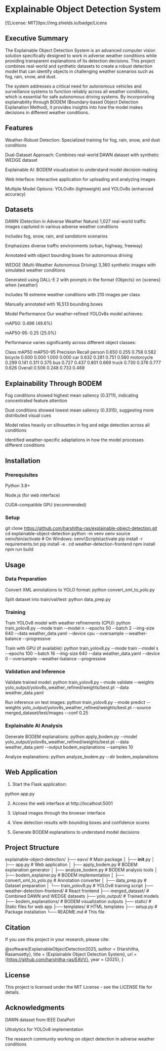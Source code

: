 # Explainable Object Detection System
[![License: MIT](tps://img.shields.io/badge/Licens

## Executive Summary

The Explainable Object Detection System is an advanced computer vision solution specifically designed to work in adverse weather conditions while providing transparent explanations of its detection decisions. This project combines real-world and synthetic datasets to create a robust detection model that can identify objects in challenging weather scenarios such as fog, rain, snow, and dust.

The system addresses a critical need for autonomous vehicles and surveillance systems to function reliably across all weather conditions, which is essential for safe autonomous driving systems. By incorporating explainability through BODEM (Boundary-based Object Detection Explanation Method), it provides insights into how the model makes decisions in different weather conditions.

## Features
Weather-Robust Detection: Specialized training for fog, rain, snow, and dust conditions

Dual-Dataset Approach: Combines real-world DAWN dataset with synthetic WEDGE dataset

Explainable AI: BODEM visualization to understand model decision-making

Web Interface: Interactive application for uploading and analyzing images

Multiple Model Options: YOLOv8n (lightweight) and YOLOv8s (enhanced accuracy)

## Datasets
DAWN (Detection in Adverse Weather Nature)
1,027 real-world traffic images captured in various adverse weather conditions

Includes fog, snow, rain, and sandstorm scenarios

Emphasizes diverse traffic environments (urban, highway, freeway)

Annotated with object bounding boxes for autonomous driving

WEDGE (Multi-Weather Autonomous Driving)
3,360 synthetic images with simulated weather conditions

Generated using DALL-E 2 with prompts in the format {Objects} on {scenes} when {weather}

Includes 16 extreme weather conditions with 210 images per class

Manually annotated with 16,513 bounding boxes

Model Performance
Our weather-refined YOLOv8s model achieves:

mAP50: 0.496 (49.6%)

mAP50-95: 0.25 (25.0%)

Performance varies significantly across different object classes:


Class	    mAP50	    mAP50-95	    Precision	    Recall
person	    0.650	    0.255	            0.758	    0.582
bicycle	    0.000	    0.000	            1.000	    0.000
car	        0.632	     0.281	            0.751	    0.560
motorcycle	0.299	    0.141	            0.311	    0.375
bus	        0.727	    0.437	            0.801	    0.669
truck	    0.730	    0.376	            0.777	    0.626
Overall	    0.506	    0.248	            0.733	    0.469


## Explainability Through BODEM
Fog conditions showed highest mean saliency (0.3711), indicating concentrated feature attention

Dust conditions showed lowest mean saliency (0.3315), suggesting more distributed visual cues

Model relies heavily on silhouettes in fog and edge detection across all conditions

Identified weather-specific adaptations in how the model processes different conditions

## Installation


### Prerequisites


Python 3.8+

Node.js (for web interface)

CUDA-compatible GPU (recommended)

### Setup

git clone https://github.com/harshitha-ras/explainable-object-detection.git
cd explainable-object-detection
python -m venv oenv
source oenv/bin/activate  # On Windows: oenv\Scripts\activate
pip install -r requirements.txt
pip install -e .
cd weather-detection-frontend
npm install
npm run build


## Usage
### Data Preparation

Convert XML annotations to YOLO format:
python convert_xml_to_yolo.py

Split dataset into train/val/test:
python data_prep.py


### Training

Train YOLOv8 model with weather refinements (CPU):
python train_yolov8.py --mode train --model n --epochs 50 --batch 2 --img-size 640 --data weather_data.yaml --device cpu --oversample --weather-balance --progressive

Train with GPU (if available):
python train_yolov8.py --mode train --model s --epochs 100 --batch 16 --img-size 640 --data weather_data.yaml --device 0 --oversample --weather-balance --progressive


### Validation and Inference

Validate trained model:
python train_yolov8.py --mode validate --weights yolo_output/yolov8s_weather_refined/weights/best.pt --data weather_data.yaml

Run inference on test images:
python train_yolov8.py --mode predict --weights yolo_output/yolov8s_weather_refined/weights/best.pt --source merged_dataset/test/images --conf 0.25


### Explainable AI Analysis

Generate BODEM explanations:
python apply_bodem.py --model yolo_output/yolov8s_weather_refined/weights/best.pt --data weather_data.yaml --output bodem_explanations --samples 10

Analyze explanations: 
python analyze_bodem.py --dir bodem_explanations


## Web Application
1. Start the Flask application:

python app.py

2. Access the web interface at http://localhost:5001

3. Upload images through the browser interface

4. View detection results with bounding boxes and confidence scores

5. Generate BODEM explanations to understand model decisions



## Project Structure

explainable-object-detection/
├── eavv/                      # Main package
│   ├── __init__.py
│   ├── app.py                 # Web application
│   ├── apply_bodem.py         # BODEM explanation generator
│   ├── analyze_bodem.py       # BODEM analysis tools
│   ├── bodem_explainer.py     # BODEM implementation
│   ├── convert_xml_to_yolo.py # Annotation converter
│   ├── data_prep.py           # Dataset preparation
│   └── train_yolov8.py        # YOLOv8 training script
├── weather-detection-frontend/ # React frontend
├── merged_dataset/            # Combined DAWN and WEDGE datasets
├── yolo_output/               # Trained models
├── bodem_explanations/        # BODEM visualization outputs
├── static/                    # Static files for web app
├── templates/                 # HTML templates
├── setup.py                   # Package installation
└── README.md                  # This file


## Citation
If you use this project in your research, please cite:

@software{ExplainableObjectDetection2025,
  author = {Harshitha, Rasamsetty},
  title = {Explainable Object Detection System},
  url = {https://github.com/harshitha-ras/EAVV},
  year = {2025},
}


## License
This project is licensed under the MIT License - see the LICENSE file for details.

## Acknowledgments
DAWN dataset from IEEE DataPort

Ultralytics for YOLOv8 implementation

The research community working on object detection in adverse weather conditions